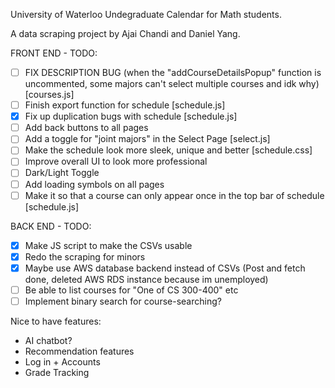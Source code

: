 University of Waterloo Undegraduate Calendar for Math students.

A data scraping project by Ajai Chandi and Daniel Yang.

FRONT END - TODO:
- [ ] FIX DESCRIPTION BUG (when the "addCourseDetailsPopup" function is uncommented, some majors can't select multiple courses and idk why) [courses.js]
- [ ] Finish export function for schedule [schedule.js]
- [X] Fix up duplication bugs with schedule [schedule.js]
- [ ] Add back buttons to all pages
- [ ] Add a toggle for "joint majors" in the Select Page [select.js]
- [ ] Make the schedule look more sleek, unique and better [schedule.css]
- [ ] Improve overall UI to look more professional
- [ ] Dark/Light Toggle
- [ ] Add loading symbols on all pages
- [ ] Make it so that a course can only appear once in the top bar of schedule [schedule.js]

BACK END - TODO:
- [X] Make JS script to make the CSVs usable
- [X] Redo the scraping for minors
- [X] Maybe use AWS database backend instead of CSVs (Post and fetch done, deleted AWS RDS instance because im unemployed)
- [ ] Be able to list courses for "One of CS 300-400" etc
- [ ] Implement binary search for course-searching?

Nice to have features:
- AI chatbot?
- Recommendation features
- Log in + Accounts
- Grade Tracking 

